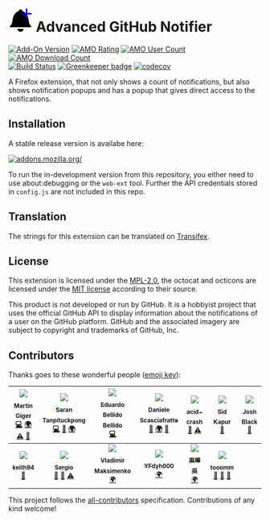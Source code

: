 # ![](images/icon-48.png) Advanced GitHub Notifier

[![Add-On Version](https://img.shields.io/amo/v/advanced-github-notifier.svg)](https://addons.mozilla.org/firefox/addon/advanced-github-notifier/?src=external-ghversion) [![AMO Rating](https://img.shields.io/amo/stars/advanced-github-notifier.svg)](https://addons.mozilla.org/firefox/addon/advanced-github-notifier/?src=external-ghrating) [![AMO User Count](https://img.shields.io/amo/users/advanced-github-notifier.svg)](https://addons.mozilla.org/firefox/addon/advanced-github-notifier/?src=external-ghusers) [![AMO Download Count](https://img.shields.io/amo/d/advanced-github-notifier.svg)](https://addons.mozilla.org/firefox/addon/advanced-github-notifier/?src=external-ghdownloads)<br>
[![Build Status](https://travis-ci.org/freaktechnik/advanced-github-notifier.svg?branch=master)](https://travis-ci.org/freaktechnik/advanced-github-notifier)  [![Greenkeeper badge](https://badges.greenkeeper.io/freaktechnik/advanced-github-notifier.svg)](https://greenkeeper.io/)  [![codecov](https://codecov.io/gh/freaktechnik/advanced-github-notifier/branch/master/graph/badge.svg)](https://codecov.io/gh/freaktechnik/advanced-github-notifier)

A Firefox extension, that not only shows a count of notifications, but also
shows notification popups and has a popup that gives direct access to the
notifications.

## Installation
A stable release version is availabe here:

[![addons.mozilla.org/](https://addons.cdn.mozilla.net/static/img/addons-buttons/AMO-button_2.png)](https://addons.mozilla.org/firefox/addon/advanced-github-notifier/)

To run the in-development version from this repository, you either need to use
about:debugging or the `web-ext` tool. Further the API credentials stored in `config.js` are not
included in this repo.

## Translation
The strings for this extension can be translated on [Transifex](https://www.transifex.com/freaktechnik/advanced-github-notifier/).

## License
This extension is licensed under the [MPL-2.0](LICENSE), the octocat and octicons
are licensed under the [MIT license](images/LICENSE) according to their source.

This product is not developed or run by GitHub. It is a hobbyist project that
uses the official GitHub API to display information about the notifications
of a user on the GitHub platform. GitHub and the associated imagery are subject
to copyright and trademarks of GitHub, Inc.

## Contributors

Thanks goes to these wonderful people ([emoji key](https://github.com/kentcdodds/all-contributors#emoji-key)):

<!-- ALL-CONTRIBUTORS-LIST:START - Do not remove or modify this section -->
<!-- prettier-ignore -->
| [<img src="https://avatars0.githubusercontent.com/u/640949?v=4" width="100px;"/><br /><sub><b>Martin Giger</b></sub>](https://humanoids.be)<br />[💻](https://github.com/freaktechnik/advanced-github-notifier/commits?author=freaktechnik "Code") [🌍](#translation-freaktechnik "Translation") [⚠️](https://github.com/freaktechnik/advanced-github-notifier/commits?author=freaktechnik "Tests") [📖](https://github.com/freaktechnik/advanced-github-notifier/commits?author=freaktechnik "Documentation") | [<img src="https://avatars3.githubusercontent.com/u/4688092?v=4" width="100px;"/><br /><sub><b>Saran Tanpituckpong</b></sub>](https://www.google.com/+SaranTanpituckpong)<br />[💻](https://github.com/freaktechnik/advanced-github-notifier/commits?author=gluons "Code") [🐛](https://github.com/freaktechnik/advanced-github-notifier/issues?q=author%3Agluons "Bug reports") [🌍](#translation-gluons "Translation") | [<img src="https://avatars1.githubusercontent.com/u/1192339?v=4" width="100px;"/><br /><sub><b>Eduardo Bellido Bellido</b></sub>](https://edubxb.net)<br />[💻](https://github.com/freaktechnik/advanced-github-notifier/commits?author=edubxb "Code") | [<img src="https://avatars2.githubusercontent.com/u/403283?v=4" width="100px;"/><br /><sub><b>Daniele Scasciafratte</b></sub>](https://daniele.tech)<br />[🐛](https://github.com/freaktechnik/advanced-github-notifier/issues?q=author%3AMte90 "Bug reports") [🌍](#translation-Mte90 "Translation") [🤔](#ideas-Mte90 "Ideas, Planning, & Feedback") | [<img src="https://avatars3.githubusercontent.com/u/32600318?v=4" width="100px;"/><br /><sub><b>acid-crash</b></sub>](https://github.com/Acid-Crash)<br />[🐛](https://github.com/freaktechnik/advanced-github-notifier/issues?q=author%3AAcid-Crash "Bug reports") [⚠️](https://github.com/freaktechnik/advanced-github-notifier/commits?author=Acid-Crash "Tests") | [<img src="https://avatars0.githubusercontent.com/u/6425077?v=4" width="100px;"/><br /><sub><b>Sid Kapur</b></sub>](http://sid-kap.github.io)<br />[🐛](https://github.com/freaktechnik/advanced-github-notifier/issues?q=author%3Asid-kap "Bug reports") | [<img src="https://avatars1.githubusercontent.com/u/947?v=4" width="100px;"/><br /><sub><b>Josh Black</b></sub>](http://raskchanky.com)<br />[🤔](#ideas-raskchanky "Ideas, Planning, & Feedback") |
| :---: | :---: | :---: | :---: | :---: | :---: | :---: |
| [<img src="https://avatars3.githubusercontent.com/u/5490615?v=4" width="100px;"/><br /><sub><b>keith94</b></sub>](https://github.com/Keith94)<br />[🤔](#ideas-Keith94 "Ideas, Planning, & Feedback") | [<img src="https://avatars1.githubusercontent.com/u/493451?v=4" width="100px;"/><br /><sub><b>Sergio</b></sub>](https://github.com/sergioc)<br />[🐛](https://github.com/freaktechnik/advanced-github-notifier/issues?q=author%3Asergioc "Bug reports") [🤔](#ideas-sergioc "Ideas, Planning, & Feedback") [⚠️](https://github.com/freaktechnik/advanced-github-notifier/commits?author=sergioc "Tests") | [<img src="https://secure.gravatar.com/avatar/4feb84897d4178746e4b0a63a79a7dff?s=100&d=identicon" width="100px;"/><br /><sub><b>Vladimir Maksimenko</b></sub>](https://www.transifex.com/user/profile/vl.maksime/)<br />[🌍](#translation-vl.maksime "Translation") | [<img src="https://avatars0.githubusercontent.com/u/1769875?v=4" width="100px;"/><br /><sub><b>YFdyh000</b></sub>](http://wiki.mozilla.org/User:YFdyh000)<br />[🌍](#translation-yfdyh000 "Translation") | [<img src="https://secure.gravatar.com/avatar/5ede715d039ef2ff3e747ae6ce2a9ff5?s=100&d=identicon" width="100px;"/><br /><sub><b>東曄 吳</b></sub>](https://www.transifex.com/user/profile/tw0517tw/)<br />[🌍](#translation-tw0517tw "Translation") | [<img src="https://avatars1.githubusercontent.com/u/9874850?v=4" width="100px;"/><br /><sub><b>tooomm</b></sub>](https://github.com/tooomm)<br />[📖](https://github.com/freaktechnik/advanced-github-notifier/commits?author=tooomm "Documentation") [🐛](https://github.com/freaktechnik/advanced-github-notifier/issues?q=author%3Atooomm "Bug reports") [🤔](#ideas-tooomm "Ideas, Planning, & Feedback") |
<!-- ALL-CONTRIBUTORS-LIST:END -->

This project follows the [all-contributors](https://github.com/kentcdodds/all-contributors) specification. Contributions of any kind welcome!